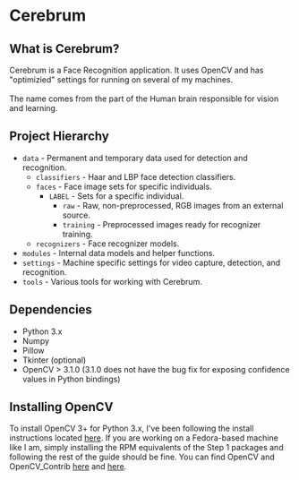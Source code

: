 # Cerebrum

## What is Cerebrum?
Cerebrum is a Face Recognition application. It uses OpenCV and has "optimizied" settings for running on several of my machines.<br/>
<br/>
The name comes from the part of the Human brain responsible for vision and learning.

## Project Hierarchy
- `data` - Permanent and temporary data used for detection and recognition.
  - `classifiers` - Haar and LBP face detection classifiers.
  - `faces` - Face image sets for specific individuals.
    - `LABEL` - Sets for a specific individual.
      - `raw` - Raw, non-preprocessed, RGB images from an external source.
      - `training` - Preprocessed images ready for recognizer training.
  - `recognizers` - Face recognizer models.
- `modules` - Internal data models and helper functions.
- `settings` - Machine specific settings for video capture, detection, and recognition.
- `tools` - Various tools for working with Cerebrum.

## Dependencies
- Python 3.x
- Numpy
- Pillow
- Tkinter (optional)
- OpenCV > 3.1.0 (3.1.0 does not have the bug fix for exposing confidence values in Python bindings)

## Installing OpenCV
To install OpenCV 3+ for Python 3.x, I've been following the install instructions located [here][install].
If you are working on a Fedora-based machine like I am, simply installing the RPM equivalents of the Step 1 packages and following the rest of the guide should be fine.
You can find OpenCV and OpenCV_Contrib [here][opencv] and [here][opencv_contrib].

[install]: http://www.pyimagesearch.com/2015/07/20/install-opencv-3-0-and-python-3-4-on-ubuntu/
[opencv]: https://github.com/opencv/opencv
[opencv_contrib]: https://github.com/opencv/opencv_contrib

